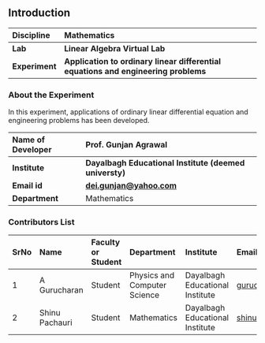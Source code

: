 ## Introduction


<b>Discipline | <b>Mathematics
:--|:--|
<b> Lab | <b> Linear Algebra Virtual Lab
<b> Experiment|     <b> Application to ordinary linear differential equations and engineering problems

### About the Experiment 

In this experiment, applications of ordinary linear differential equation and engineering problems has been developed.

<b>Name of Developer | <b> Prof. Gunjan Agrawal
:--|:--|
<b> Institute | <b>  Dayalbagh Educational Institute (deemed universty)
<b> Email id|     <b>  dei.gunjan@yahoo.com
<b> Department |  Mathematics

### Contributors List

SrNo | Name | Faculty or Student | Department| Institute | Email id
:--|:--|:--|:--|:--|:--|
1 | A Gurucharan| Student | Physics and Computer Science | Dayalbagh Educational Institute | gurucharan1027@gmail.com
2 | Shinu Pachauri | Student | Mathematics | Dayalbagh Educational Institute | shinupachouri520@gmail.com

